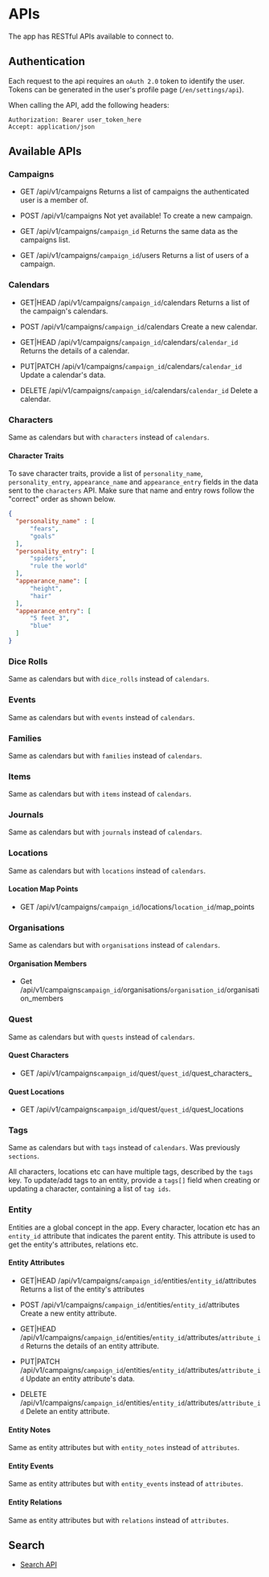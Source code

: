 # APIs

The app has RESTful APIs available to connect to.

## Authentication

Each request to the api requires an `oAuth 2.0` token to identify the user. Tokens can be generated in the user's profile page (`/en/settings/api`).

When calling the API, add the following headers:

    Authorization: Bearer user_token_here
    Accept: application/json
    
## Available APIs

### Campaigns
* GET /api/v1/campaigns
Returns a list of campaigns the authenticated user is a member of.

* POST /api/v1/campaigns
Not yet available! To create a new campaign.

* GET /api/v1/campaigns/`campaign_id`
Returns the same data as the campaigns list.

* GET /api/v1/campaigns/`campaign_id`/users
Returns a list of users of a campaign.

### Calendars

* GET|HEAD /api/v1/campaigns/`campaign_id`/calendars
Returns a list of the campaign's calendars.

* POST /api/v1/campaigns/`campaign_id`/calendars
Create a new calendar.

* GET|HEAD /api/v1/campaigns/`campaign_id`/calendars/`calendar_id`
Returns the details of a calendar.

* PUT|PATCH /api/v1/campaigns/`campaign_id`/calendars/`calendar_id`
Update a calendar's data.

* DELETE /api/v1/campaigns/`campaign_id`/calendars/`calendar_id`
Delete a calendar.

### Characters
Same as calendars but with `characters` instead of `calendars`.

#### Character Traits
To save character traits, provide a list of `personality_name`, `personality_entry`, `appearance_name` and `appearance_entry` fields in the data sent to the `characters` API. Make sure that name and entry rows follow the "correct" order as shown below.

```json
{
  "personality_name" : [
      "fears",
      "goals"
  ],
  "personality_entry": [
      "spiders",
      "rule the world"
  ],
  "appearance_name": [
      "height",
      "hair"
  ],
  "appearance_entry": [
      "5 feet 3",
      "blue"
  ]
}
```

### Dice Rolls
Same as calendars but with `dice_rolls` instead of `calendars`.

### Events
Same as calendars but with `events` instead of `calendars`.

### Families
Same as calendars but with `families` instead of `calendars`.

### Items
Same as calendars but with `items` instead of `calendars`.

### Journals
Same as calendars but with `journals` instead of `calendars`.

### Locations
Same as calendars but with `locations` instead of `calendars`.

#### Location Map Points
* GET /api/v1/campaigns/`campaign_id`/locations/`location_id`/map_points

### Organisations 
Same as calendars but with `organisations` instead of `calendars`.

#### Organisation Members 
* Get /api/v1/campaigns`campaign_id`/organisations/`organisation_id`/organisation_members

### Quest 
Same as calendars but with `quests` instead of `calendars`.

#### Quest Characters
* GET /api/v1/campaigns`campaign_id`/quest/`quest_id`/quest_characters_

#### Quest Locations
* GET /api/v1/campaigns`campaign_id`/quest/`quest_id`/quest_locations

### Tags
Same as calendars but with `tags` instead of `calendars`. Was previously `sections`.

All characters, locations etc can have multiple tags, described by the `tags` key. To update/add tags to an entity, provide a `tags[]` field when creating or updating a character, containing a list of `tag ids`.

### Entity
Entities are a global concept in the app. Every character, location etc has an `entity_id` attribute that indicates the parent entity. This attribute is used to get the entity's attributes, relations etc.

#### Entity Attributes
* GET|HEAD /api/v1/campaigns/`campaign_id`/entities/`entity_id`/attributes
Returns a list of the entity's attributes

* POST /api/v1/campaigns/`campaign_id`/entities/`entity_id`/attributes
Create a new entity attribute.

* GET|HEAD /api/v1/campaigns/`campaign_id`/entities/`entity_id`/attributes/`attribute_id`
Returns the details of an entity attribute.

* PUT|PATCH /api/v1/campaigns/`campaign_id`/entities/`entity_id`/attributes/`attribute_id`
Update an entity attribute's data.

* DELETE /api/v1/campaigns/`campaign_id`/entities/`entity_id`/attributes/`attribute_id`
Delete an entity attribute.

#### Entity Notes
Same as entity attributes but with `entity_notes` instead of `attributes`.

#### Entity Events
Same as entity attributes but with `entity_events` instead of `attributes`.

#### Entity Relations
Same as entity attributes but with `relations` instead of `attributes`.

## Search
* [Search API](search.md)